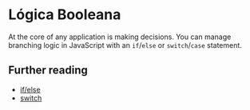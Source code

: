 # Lógica Booleana

At the core of any application is making decisions. You can manage branching logic in JavaScript with an `if`/`else` or `switch`/`case` statement.

## Further reading

- [if/else](https://developer.mozilla.org/en-US/docs/Web/JavaScript/Reference/Statements/if...else)
- [switch](https://developer.mozilla.org/en-US/docs/Web/JavaScript/Reference/Statements/switch)
